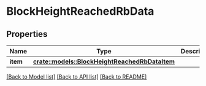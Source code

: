 # BlockHeightReachedRbData

## Properties

Name | Type | Description | Notes
------------ | ------------- | ------------- | -------------
**item** | [**crate::models::BlockHeightReachedRbDataItem**](BlockHeightReachedRB_data_item.md) |  | 

[[Back to Model list]](../README.md#documentation-for-models) [[Back to API list]](../README.md#documentation-for-api-endpoints) [[Back to README]](../README.md)


